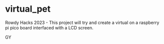 # virtual_pet
Rowdy Hacks 2023 - This project will try and create a virtual on a raspberry pi pico board interfaced with a LCD screen.


GY